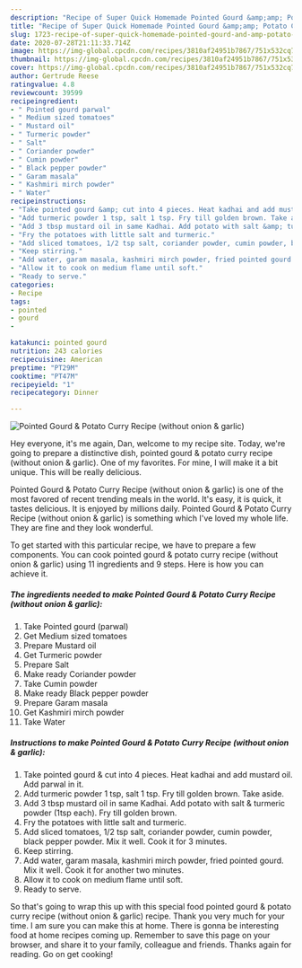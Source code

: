 ```yaml
---
description: "Recipe of Super Quick Homemade Pointed Gourd &amp;amp; Potato Curry Recipe (without onion &amp;amp; garlic)"
title: "Recipe of Super Quick Homemade Pointed Gourd &amp;amp; Potato Curry Recipe (without onion &amp;amp; garlic)"
slug: 1723-recipe-of-super-quick-homemade-pointed-gourd-and-amp-potato-curry-recipe-without-onion-and-amp-garlic
date: 2020-07-28T21:11:33.714Z
image: https://img-global.cpcdn.com/recipes/3810af24951b7867/751x532cq70/pointed-gourd-potato-curry-recipe-without-onion-garlic-recipe-main-photo.jpg
thumbnail: https://img-global.cpcdn.com/recipes/3810af24951b7867/751x532cq70/pointed-gourd-potato-curry-recipe-without-onion-garlic-recipe-main-photo.jpg
cover: https://img-global.cpcdn.com/recipes/3810af24951b7867/751x532cq70/pointed-gourd-potato-curry-recipe-without-onion-garlic-recipe-main-photo.jpg
author: Gertrude Reese
ratingvalue: 4.8
reviewcount: 39599
recipeingredient:
- " Pointed gourd parwal"
- " Medium sized tomatoes"
- " Mustard oil"
- " Turmeric powder"
- " Salt"
- " Coriander powder"
- " Cumin powder"
- " Black pepper powder"
- " Garam masala"
- " Kashmiri mirch powder"
- " Water"
recipeinstructions:
- "Take pointed gourd &amp; cut into 4 pieces. Heat kadhai and add mustard oil. Add parwal in it."
- "Add turmeric powder 1 tsp, salt 1 tsp. Fry till golden brown. Take aside."
- "Add 3 tbsp mustard oil in same Kadhai. Add potato with salt &amp; turmeric powder (1tsp each). Fry till golden brown."
- "Fry the potatoes with little salt and turmeric."
- "Add sliced tomatoes, 1/2 tsp salt, coriander powder, cumin powder, black pepper powder. Mix it well. Cook it for 3 minutes."
- "Keep stirring."
- "Add water, garam masala, kashmiri mirch powder, fried pointed gourd. Mix it well. Cook it for another two minutes."
- "Allow it to cook on medium flame until soft."
- "Ready to serve."
categories:
- Recipe
tags:
- pointed
- gourd
- 

katakunci: pointed gourd  
nutrition: 243 calories
recipecuisine: American
preptime: "PT29M"
cooktime: "PT47M"
recipeyield: "1"
recipecategory: Dinner

---
```



![Pointed Gourd &amp; Potato Curry Recipe (without onion &amp; garlic)](https://img-global.cpcdn.com/recipes/3810af24951b7867/751x532cq70/pointed-gourd-potato-curry-recipe-without-onion-garlic-recipe-main-photo.jpg)

Hey everyone, it's me again, Dan, welcome to my recipe site. Today, we're going to prepare a distinctive dish, pointed gourd &amp; potato curry recipe (without onion &amp; garlic). One of my favorites. For mine, I will make it a bit unique. This will be really delicious.

Pointed Gourd &amp; Potato Curry Recipe (without onion &amp; garlic) is one of the most favored of recent trending meals in the world. It's easy, it is quick, it tastes delicious. It is enjoyed by millions daily. Pointed Gourd &amp; Potato Curry Recipe (without onion &amp; garlic) is something which I've loved my whole life. They are fine and they look wonderful.




To get started with this particular recipe, we have to prepare a few components. You can cook pointed gourd &amp; potato curry recipe (without onion &amp; garlic) using 11 ingredients and 9 steps. Here is how you can achieve it.

<!--inarticleads1-->

##### The ingredients needed to make Pointed Gourd &amp; Potato Curry Recipe (without onion &amp; garlic):

1. Take  Pointed gourd (parwal)
1. Get  Medium sized tomatoes
1. Prepare  Mustard oil
1. Get  Turmeric powder
1. Prepare  Salt
1. Make ready  Coriander powder
1. Take  Cumin powder
1. Make ready  Black pepper powder
1. Prepare  Garam masala
1. Get  Kashmiri mirch powder
1. Take  Water




<!--inarticleads2-->

##### Instructions to make Pointed Gourd &amp; Potato Curry Recipe (without onion &amp; garlic):

1. Take pointed gourd &amp; cut into 4 pieces. Heat kadhai and add mustard oil. Add parwal in it.
1. Add turmeric powder 1 tsp, salt 1 tsp. Fry till golden brown. Take aside.
1. Add 3 tbsp mustard oil in same Kadhai. Add potato with salt &amp; turmeric powder (1tsp each). Fry till golden brown.
1. Fry the potatoes with little salt and turmeric.
1. Add sliced tomatoes, 1/2 tsp salt, coriander powder, cumin powder, black pepper powder. Mix it well. Cook it for 3 minutes.
1. Keep stirring.
1. Add water, garam masala, kashmiri mirch powder, fried pointed gourd. Mix it well. Cook it for another two minutes.
1. Allow it to cook on medium flame until soft.
1. Ready to serve.




So that's going to wrap this up with this special food pointed gourd &amp; potato curry recipe (without onion &amp; garlic) recipe. Thank you very much for your time. I am sure you can make this at home. There is gonna be interesting food at home recipes coming up. Remember to save this page on your browser, and share it to your family, colleague and friends. Thanks again for reading. Go on get cooking!
